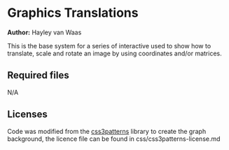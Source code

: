
# Graphics Translations


**Author:** Hayley van Waas

This is the base system for a series of interactive used to show how to translate, scale and rotate an image by using coordinates and/or matrices.

## Required files

N/A

## Licenses
Code was modified from the [css3patterns](https://github.com/LeaVerou/css3patterns/blob/master/license.txt) library to create the graph background, the licence file can be found in css/css3patterns-license.md
